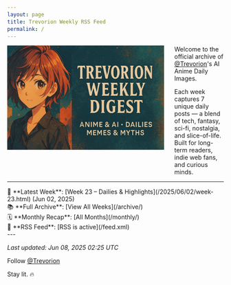 ```yaml
---
layout: page
title: Trevorion Weekly RSS Feed
permalink: /
---
```

<img src="/assets/Banner.png" alt="Trevorion Weekly Digest Banner" style="width: 365px; height: auto; float: left; margin-bottom: 50px; margin-right: 24px;" />

Welcome to the official archive of [@Trevorion](https://x.com/Trevorion)'s AI Anime Daily Images.

Each week captures 7 unique daily posts — a blend of tech, fantasy, sci-fi, nostalgia, and slice-of-life.  
Built for long-term readers, indie web fans, and curious minds.

---
<div align="left">
📅 **Latest Week**: [Week 23 – Dailies & Highlights](/2025/06/02/week-23.html) (Jun 02, 2025)<br/>
📚 **Full Archive**: [View All Weeks](/archive/)<br/>
🗓️ **Monthly Recap**: [All Months](/monthly/)<br/>
📰 **RSS Feed**: [RSS is active](/feed.xml)<br/>
</div>
---

_Last updated: Jun 08, 2025 02:25 UTC_


Follow [@Trevorion](https://x.com/Trevorion)  

Stay lit. 🔥


